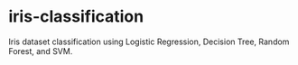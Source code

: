 # iris-classification
Iris dataset classification using Logistic Regression, Decision Tree, Random Forest, and SVM.
